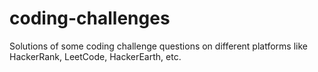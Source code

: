 # coding-challenges

Solutions of some coding challenge questions 
on different platforms like HackerRank, LeetCode, 
HackerEarth, etc.